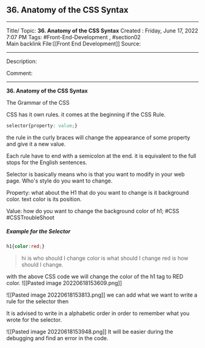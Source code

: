 ## 36. Anatomy of the CSS Syntax

---

Title/ Topic: __36. Anatomy of the CSS Syntax__
Created : Friday, June 17, 2022 7:07 PM
Tags: #Front-End-Development , #section02  
Main backlink File:[[Front End Development]]
Source: 

---
Description: 

Comment: 

---

__36. Anatomy of the CSS Syntax__


The Grammar of the CSS

CSS has it own rules. 
it comes at the beginning if the CSS Rule.
```CSS
selector{property: value;}
```

the rule in the curly braces will change the appearance of some property and give it a new value.

Each rule have to end with a semicolon at the end.
it is equivalent to the full stops for the English sentences.

Selector is basically means who is that you want to modify in your web page.
Who's style do you want to change.

Property:
what about the H1 that do you want to  change
is it background color.
text color
is its position.

Value:
how do you want to change the background color of h1;
#CSS #CSSTroubleShoot

##### Example for the Selector

```CSS
h1{color:red;}
```
>hi is who should I change
color is what should I change
red is how should I change.

with the above CSS code we will change the color of the h1 tag to RED color.
![[Pasted image 20220618153609.png]]


![[Pasted image 20220618153813.png]]
we can add what we want to write a rule for the selector then

It is advised to write in a alphabetic order in order to remember what you wrote for the selector.

![[Pasted image 20220618153948.png]]
It will be easier during the debugging and find an error in the code.






